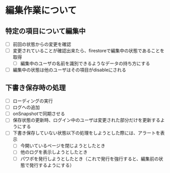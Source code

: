 # 編集作業について
## 特定の項目について編集中
- [ ] 前回の状態からの変更を確認
- [ ] 変更されていることが確認出来たら、firestoreで編集中の状態であることを取得
  - [ ] 編集中のユーザの名前を識別できるようなデータの持ち方にする
- [ ] 編集中の状態は他のユーザはその項目がdisableにされる

## 下書き保存時の処理
- [ ] ローディングの実行
- [ ] ログへの追加
- [ ] onSnapshotで同期させる
- [ ] 保存状態の更新時、ログイン中のユーザは変更された部分だけを更新するようにする
- [ ] 下書き保存していない状態以下の処理をしようとした際には、アラートを表示
  - [ ] 今開いているページを閉じようとしたとき
  - [ ] 他のログを表示しようとしたとき
  - [ ] パワポを発行しようとしたとき（これで発行を強行すると、編集前の状態で発行するようにする）